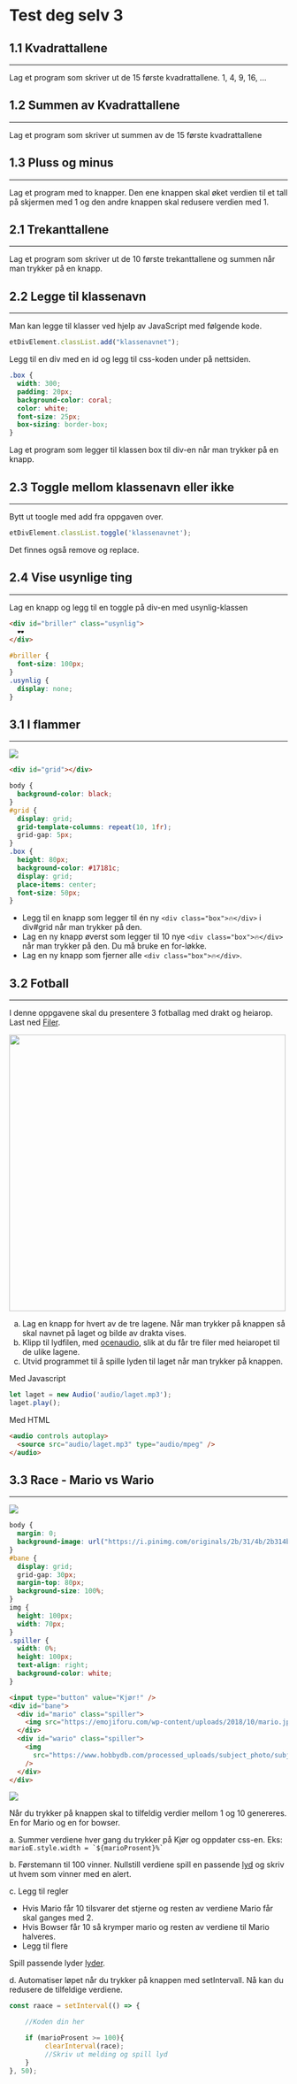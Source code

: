 # Test deg selv 3

## 1.1 Kvadrattallene

---

Lag et program som skriver ut de 15 første kvadrattallene. 1, 4, 9, 16, ...

## 1.2 Summen av Kvadrattallene

---

Lag et program som skriver ut summen av de 15 første kvadrattallene

## 1.3 Pluss og minus

---

Lag et program med to knapper. Den ene knappen skal øket verdien til et tall på skjermen med 1 og den andre knappen skal redusere verdien med 1.

## 2.1 Trekanttallene

---

Lag et program som skriver ut de 10 første trekanttallene og summen når man trykker på en knapp.

## 2.2 Legge til klassenavn

---

Man kan legge til klasser ved hjelp av JavaScript med følgende kode.

```javascript
etDivElement.classList.add("klassenavnet");
```

Legg til en div med en id og legg til css-koden under på nettsiden.

```css
.box {
  width: 300;
  padding: 20px;
  background-color: coral;
  color: white;
  font-size: 25px;
  box-sizing: border-box;
}
```

Lag et program som legger til klassen box til div-en når man trykker på en knapp.

## 2.3 Toggle mellom klassenavn eller ikke

---

Bytt ut toogle med add fra oppgaven over.

```JavaScript
etDivElement.classList.toggle('klassenavnet');
```

Det finnes også remove og replace.

## 2.4 Vise usynlige ting

---

Lag en knapp og legg til en toggle på div-en med usynlig-klassen

```html
<div id="briller" class="usynlig">
  🕶️
</div>
```

```css
#briller {
  font-size: 100px;
}
.usynlig {
  display: none;
}
```

## 3.1 I flammer

---

<img src="img/grid.png">

```html
<div id="grid"></div>
```

```css
body {
  background-color: black;
}
#grid {
  display: grid;
  grid-template-columns: repeat(10, 1fr);
  grid-gap: 5px;
}
.box {
  height: 80px;
  background-color: #17181c;
  display: grid;
  place-items: center;
  font-size: 50px;
}
```

- Legg til en knapp som legger til én ny `<div class="box">🔥</div>` i div#grid når man trykker på den.
- Lag en ny knapp øverst som legger til 10 nye `<div class="box">🔥</div>` når man trykker på den. Du må bruke en for-løkke.
- Lag en ny knapp som fjerner alle `<div class="box">🔥</div>`.

## 3.2 Fotball

---

I denne oppgavene skal du presentere 3 fotballag med drakt og heiarop.
Last ned <a href="https://mrfylke-my.sharepoint.com/:u:/g/personal/mads_opstad_reistadbakk_mrfylke_no/EQ0l4CnIp2hOnpNneElPtkkB_22yGLiW4vw4UO9QQLvlTA?e=v0aZRD">Filer</a>.

<img src="https://scontent.fsvg1-1.fna.fbcdn.net/v/t1.0-9/92220762_245210226873804_2707486669740703744_n.jpg?_nc_cat=102&_nc_sid=9267fe&_nc_ohc=sZpIlS9nJR0AX_hGy6L&_nc_ht=scontent.fsvg1-1.fna&oh=9264618143465b64de8b995410b6c15a&oe=5F91BC8E" width="500px">

<ol type="a">
    <li>Lag en knapp for hvert av de tre lagene. Når man trykker på knappen så skal navnet på laget og bilde av drakta vises.</li>
    <li>Klipp til lydfilen, med <a href="https://www.ocenaudio.com">ocenaudio</a>, slik at du får tre filer med heiaropet til de ulike lagene.</li>
    <li>Utvid programmet til å spille lyden til laget når man trykker på knappen. </li>
</ol>

Med Javascript

```Javascript
let laget = new Audio('audio/laget.mp3');
laget.play();
```

Med HTML

```html
<audio controls autoplay>
  <source src="audio/laget.mp3" type="audio/mpeg" />
</audio>
```

## 3.3 Race - Mario vs Wario

---

<img src="https://vignette.wikia.nocookie.net/dbxfanon/images/f/f4/Mario_VS_Wario_DBX.jpg/revision/latest?cb=20190510183303">

```css
body {
  margin: 0;
  background-image: url("https://i.pinimg.com/originals/2b/31/4b/2b314be6c6e9c9a20a6d961a70203365.jpg");
}
#bane {
  display: grid;
  grid-gap: 30px;
  margin-top: 80px;
  background-size: 100%;
}
img {
  height: 100px;
  width: 70px;
}
.spiller {
  width: 0%;
  height: 100px;
  text-align: right;
  background-color: white;
}
```

```html
<input type="button" value="Kjør!" />
<div id="bane">
  <div id="mario" class="spiller">
    <img src="https://emojiforu.com/wp-content/uploads/2018/10/mario.jpg" />
  </div>
  <div id="wario" class="spiller">
    <img
      src="https://www.hobbydb.com/processed_uploads/subject_photo/subject_photo/image/25525/1495493401-1830-9870/Wario_large.jpg"
    />
  </div>
</div>
```

<img src="img/race.png">

Når du trykker på knappen skal to tilfeldig verdier mellom 1 og 10 genereres. En for Mario og en for bowser.

a. Summer verdiene hver gang du trykker på Kjør og oppdater css-en. Eks: `` marioE.style.width = `${marioProsent}%` ``

b. Førstemann til 100 vinner. Nullstill verdiene spill en passende <a href="https://themushroomkingdom.net/media/smb/wav">lyd</a> og skriv ut hvem som vinner med en alert.

c. Legg til regler

- Hvis Mario får 10 tilsvarer det stjerne og resten av verdiene Mario får skal ganges med 2.
- Hvis Bowser får 10 så krymper mario og resten av verdiene til Mario halveres.
- Legg til flere

Spill passende lyder <a href="https://themushroomkingdom.net/media/smb/wav">lyder</a>.

d. Automatiser løpet når du trykker på knappen med setIntervall. Nå kan du redusere de tilfeldige verdiene.

```Javascript
const raace = setInterval(() => {

    //Koden din her

    if (marioProsent >= 100){
         clearInterval(race);
         //Skriv ut melding og spill lyd
    }
}, 50);

```
